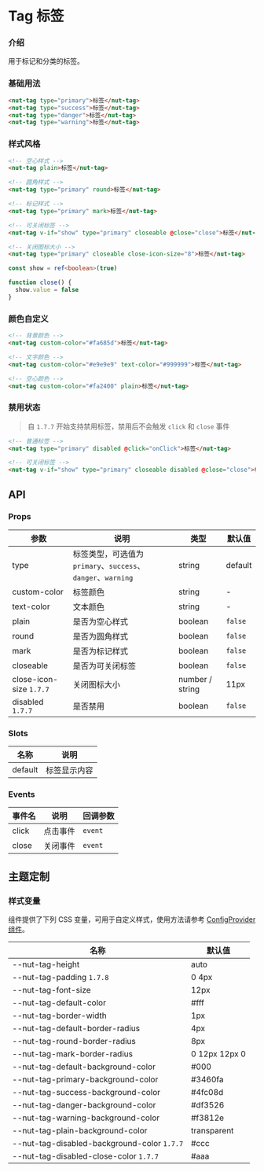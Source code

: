 # Tag 标签

### 介绍

用于标记和分类的标签。

### 基础用法

```html
<nut-tag type="primary">标签</nut-tag>
<nut-tag type="success">标签</nut-tag>
<nut-tag type="danger">标签</nut-tag>
<nut-tag type="warning">标签</nut-tag>
```

### 样式风格

```html
<!-- 空心样式 -->
<nut-tag plain>标签</nut-tag>

<!-- 圆角样式 -->
<nut-tag type="primary" round>标签</nut-tag>

<!-- 标记样式 -->
<nut-tag type="primary" mark>标签</nut-tag>

<!-- 可关闭标签 -->
<nut-tag v-if="show" type="primary" closeable @close="close">标签</nut-tag>

<!-- 关闭图标大小 -->
<nut-tag type="primary" closeable close-icon-size="8">标签</nut-tag>
```

```typescript
const show = ref<boolean>(true)

function close() {
  show.value = false
}
```

### 颜色自定义

```html
<!-- 背景颜色 -->
<nut-tag custom-color="#fa685d">标签</nut-tag>

<!-- 文字颜色 -->
<nut-tag custom-color="#e9e9e9" text-color="#999999">标签</nut-tag>

<!-- 空心颜色 -->
<nut-tag custom-color="#fa2400" plain>标签</nut-tag>
```

### 禁用状态

> 自 `1.7.7` 开始支持禁用标签，禁用后不会触发 `click` 和 `close` 事件

```html
<!-- 普通标签 -->
<nut-tag type="primary" disabled @click="onClick">标签</nut-tag>

<!-- 可关闭标签 -->
<nut-tag v-if="show" type="primary" closeable disabled @close="close">标签</nut-tag>
```

## API

### Props

| 参数                      | 说明                                               | 类型              | 默认值     |
|-------------------------|--------------------------------------------------|-----------------|---------|
| type                    | 标签类型，可选值为 `primary`、`success`、`danger`、`warning` | string          | default |
| custom-color            | 标签颜色                                             | string          | -       |
| text-color              | 文本颜色                                             | string          | -       |
| plain                   | 是否为空心样式                                          | boolean         | `false` |
| round                   | 是否为圆角样式                                          | boolean         | `false` |
| mark                    | 是否为标记样式                                          | boolean         | `false` |
| closeable               | 是否为可关闭标签                                         | boolean         | `false` |
| close-icon-size `1.7.7` | 关闭图标大小                                           | number / string | 11px    |
| disabled `1.7.7`        | 是否禁用                                             | boolean         | `false` |

### Slots

| 名称      | 说明     |
|---------|--------|
| default | 标签显示内容 |

### Events

| 事件名   | 说明   | 回调参数    |
|-------|------|---------|
| click | 点击事件 | `event` |
| close | 关闭事件 | `event` |

## 主题定制

### 样式变量

组件提供了下列 CSS 变量，可用于自定义样式，使用方法请参考 [ConfigProvider 组件](/components/basic/configprovider)。

| 名称                                          | 默认值           |
|---------------------------------------------|---------------|
| --nut-tag-height                            | auto          |
| --nut-tag-padding `1.7.8`                   | 0 4px         |
| --nut-tag-font-size                         | 12px          |
| --nut-tag-default-color                     | #fff          |
| --nut-tag-border-width                      | 1px           |
| --nut-tag-default-border-radius             | 4px           |
| --nut-tag-round-border-radius               | 8px           |
| --nut-tag-mark-border-radius                | 0 12px 12px 0 |
| --nut-tag-default-background-color          | #000          |
| --nut-tag-primary-background-color          | #3460fa       |
| --nut-tag-success-background-color          | #4fc08d       |
| --nut-tag-danger-background-color           | #df3526       |
| --nut-tag-warning-background-color          | #f3812e       |
| --nut-tag-plain-background-color            | transparent   |
| --nut-tag-disabled-background-color `1.7.7` | #ccc          |
| --nut-tag-disabled-close-color `1.7.7`      | #aaa          |
